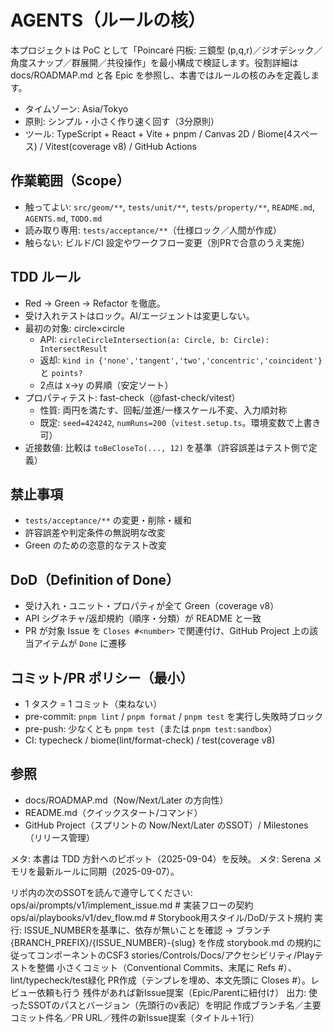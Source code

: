 # AGENTS（ルールの核）

本プロジェクトは PoC として「Poincaré 円板: 三鏡型 (p,q,r)／ジオデシック／角度スナップ／群展開／共役操作」を最小構成で検証します。役割詳細は docs/ROADMAP.md と各 Epic を参照し、本書ではルールの核のみを定義します。

- タイムゾーン: Asia/Tokyo
- 原則: シンプル・小さく作り速く回す（3分原則）
- ツール: TypeScript + React + Vite + pnpm / Canvas 2D / Biome(4スペース) / Vitest(coverage v8) / GitHub Actions

## 作業範囲（Scope）
- 触ってよい: `src/geom/**`, `tests/unit/**`, `tests/property/**`, `README.md`, `AGENTS.md`, `TODO.md`
- 読み取り専用: `tests/acceptance/**`（仕様ロック／人間が作成）
- 触らない: ビルド/CI 設定やワークフロー変更（別PRで合意のうえ実施）

## TDD ルール
- Red → Green → Refactor を徹底。
- 受け入れテストはロック。AI/エージェントは変更しない。
- 最初の対象: circle×circle
  - API: `circleCircleIntersection(a: Circle, b: Circle): IntersectResult`
  - 返却: `kind in {'none','tangent','two','concentric','coincident'}` と `points?`
  - 2点は x→y の昇順（安定ソート）
- プロパティテスト: fast-check（@fast-check/vitest）
  - 性質: 両円を満たす、回転/並進/一様スケール不変、入力順対称
  - 既定: `seed=424242`, `numRuns=200`（`vitest.setup.ts`。環境変数で上書き可）
- 近接数値: 比較は `toBeCloseTo(..., 12)` を基準（許容誤差はテスト側で定義）

## 禁止事項
- `tests/acceptance/**` の変更・削除・緩和
- 許容誤差や判定条件の無説明な改変
- Green のための恣意的なテスト改変

## DoD（Definition of Done）
- 受け入れ・ユニット・プロパティが全て Green（coverage v8）
- API シグネチャ/返却規約（順序・分類）が README と一致
- PR が対象 Issue を `Closes #<number>` で関連付け、GitHub Project 上の該当アイテムが `Done` に遷移

## コミット/PR ポリシー（最小）
- 1 タスク = 1 コミット（束ねない）
- pre-commit: `pnpm lint` / `pnpm format` / `pnpm test` を実行し失敗時ブロック
- pre-push: 少なくとも `pnpm test`（または `pnpm test:sandbox`）
- CI: typecheck / biome(lint/format-check) / test(coverage v8)

## 参照
- docs/ROADMAP.md（Now/Next/Later の方向性）
- README.md（クイックスタート/コマンド）
- GitHub Project（スプリントの Now/Next/Later のSSOT）/ Milestones（リリース管理）

メタ: 本書は TDD 方針へのピボット（2025-09-04）を反映。
メタ: Serena メモリを最新ルールに同期（2025-09-07）。


リポ内の次のSSOTを読んで遵守してください:
ops/ai/prompts/v1/implement_issue.md # 実装フローの契約
ops/ai/playbooks/v1/dev_flow.md # Storybook用スタイル/DoD/テスト規約
実行:
ISSUE_NUMBERを基準に、依存が無いことを確認 → ブランチ {BRANCH_PREFIX}/{ISSUE_NUMBER}-{slug} を作成
storybook.md の規約に従ってコンポーネントのCSF3 stories/Controls/Docs/アクセシビリティ/Playテストを整備
小さくコミット（Conventional Commits、末尾に Refs #<id>）、lint/typecheck/test緑化
PR作成（テンプレを埋め、本文先頭に Closes #<id>）。レビュー依頼も行う
残件があれば新Issue提案（Epic/Parentに紐付け）
出力:
使ったSSOTのパスとバージョン（先頭行のv表記）を明記
作成ブランチ名／主要コミット件名／PR URL／残件の新Issue提案（タイトル＋1行）